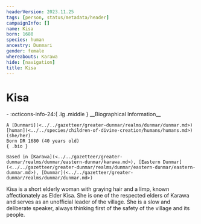```yaml
---
headerVersion: 2023.11.25
tags: [person, status/metadata/header]
campaignInfo: []
name: Kisa
born: 1680
species: human
ancestry: Dunmari
gender: female
whereabouts: Karawa
hide: [navigation]
title: Kisa
---
```

# Kisa
<div class="grid cards ext-narrow-margin ext-one-column" markdown>
- :octicons-info-24:{ .lg .middle } __Biographical Information__

    A [Dunmari](<../../gazetteer/greater-dunmar/realms/dunmar/dunmar.md>) [human](<../../species/children-of-divine-creation/humans/humans.md>) (she/her)  
    Born DR 1680 (40 years old)  
    { .bio }

    Based in [Karawa](<../../gazetteer/greater-dunmar/realms/dunmar/eastern-dunmar/karawa.md>), [Eastern Dunmar](<../../gazetteer/greater-dunmar/realms/dunmar/eastern-dunmar/eastern-dunmar.md>), [Dunmar](<../../gazetteer/greater-dunmar/realms/dunmar/dunmar.md>)
</div>




Kisa is a short elderly woman with graying hair and a limp, known affectionately as Elder Kisa. She is one of the respected elders of Karawa and serves as an unofficial leader of the village. She is a slow and deliberate speaker, always thinking first of the safety of the village and its people. 

